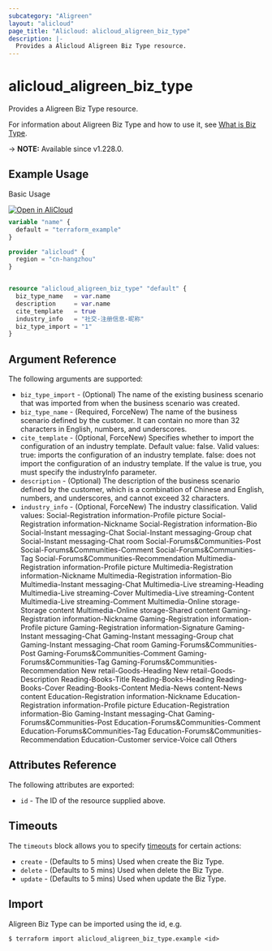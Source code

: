 ```yaml
---
subcategory: "Aligreen"
layout: "alicloud"
page_title: "Alicloud: alicloud_aligreen_biz_type"
description: |-
  Provides a Alicloud Aligreen Biz Type resource.
---
```


# alicloud_aligreen_biz_type

Provides a Aligreen Biz Type resource.



For information about Aligreen Biz Type and how to use it, see [What is Biz Type](https://next.api.alibabacloud.com/document/Green/2017-08-23/CreateBizType).

-> **NOTE:** Available since v1.228.0.

## Example Usage

Basic Usage

<div style="display: block;margin-bottom: 40px;"><div class="oics-button" style="float: right;position: absolute;margin-bottom: 10px;">
  <a href="https://api.aliyun.com/terraform?resource=alicloud_aligreen_biz_type&exampleId=92992bff-4b12-f3a8-0a00-e0f4187b741f9da10dc5&activeTab=example&spm=docs.r.aligreen_biz_type.0.92992bff4b&intl_lang=EN_US" target="_blank">
    <img alt="Open in AliCloud" src="https://img.alicdn.com/imgextra/i1/O1CN01hjjqXv1uYUlY56FyX_!!6000000006049-55-tps-254-36.svg" style="max-height: 44px; max-width: 100%;">
  </a>
</div></div>

```terraform
variable "name" {
  default = "terraform_example"
}

provider "alicloud" {
  region = "cn-hangzhou"
}


resource "alicloud_aligreen_biz_type" "default" {
  biz_type_name   = var.name
  description     = var.name
  cite_template   = true
  industry_info   = "社交-注册信息-昵称"
  biz_type_import = "1"
}
```

## Argument Reference

The following arguments are supported:
* `biz_type_import` - (Optional) The name of the existing business scenario that was imported from when the business scenario was created.
* `biz_type_name` - (Required, ForceNew) The name of the business scenario defined by the customer. It can contain no more than 32 characters in English, numbers, and underscores.
* `cite_template` - (Optional, ForceNew) Specifies whether to import the configuration of an industry template. Default value: false. Valid values: true: imports the configuration of an industry template. false: does not import the configuration of an industry template. If the value is true, you must specify the industryInfo parameter.
* `description` - (Optional) The description of the business scenario defined by the customer, which is a combination of Chinese and English, numbers, and underscores, and cannot exceed 32 characters.
* `industry_info` - (Optional, ForceNew) The industry classification. Valid values: Social-Registration information-Profile picture Social-Registration information-Nickname Social-Registration information-Bio Social-Instant messaging-Chat Social-Instant messaging-Group chat Social-Instant messaging-Chat room Social-Forums&Communities-Post Social-Forums&Communities-Comment Social-Forums&Communities-Tag Social-Forums&Communities-Recommendation Multimedia-Registration information-Profile picture Multimedia-Registration information-Nickname Multimedia-Registration information-Bio Multimedia-Instant messaging-Chat Multimedia-Live streaming-Heading Multimedia-Live streaming-Cover Multimedia-Live streaming-Content Multimedia-Live streaming-Comment Multimedia-Online storage-Storage content Multimedia-Online storage-Shared content Gaming-Registration information-Nickname Gaming-Registration information-Profile picture Gaming-Registration information-Signature Gaming-Instant messaging-Chat Gaming-Instant messaging-Group chat Gaming-Instant messaging-Chat room Gaming-Forums&Communities-Post Gaming-Forums&Communities-Comment Gaming-Forums&Communities-Tag Gaming-Forums&Communities-Recommendation New retail-Goods-Heading New retail-Goods-Description Reading-Books-Title Reading-Books-Heading Reading-Books-Cover Reading-Books-Content Media-News content-News content Education-Registration information-Nickname Education-Registration information-Profile picture Education-Registration information-Bio Gaming-Instant messaging-Chat Gaming-Forums&Communities-Post Education-Forums&Communities-Comment Education-Forums&Communities-Tag Education-Forums&Communities-Recommendation Education-Customer service-Voice call Others

## Attributes Reference

The following attributes are exported:
* `id` - The ID of the resource supplied above.

## Timeouts

The `timeouts` block allows you to specify [timeouts](https://www.terraform.io/docs/configuration-0-11/resources.html#timeouts) for certain actions:
* `create` - (Defaults to 5 mins) Used when create the Biz Type.
* `delete` - (Defaults to 5 mins) Used when delete the Biz Type.
* `update` - (Defaults to 5 mins) Used when update the Biz Type.

## Import

Aligreen Biz Type can be imported using the id, e.g.

```shell
$ terraform import alicloud_aligreen_biz_type.example <id>
```